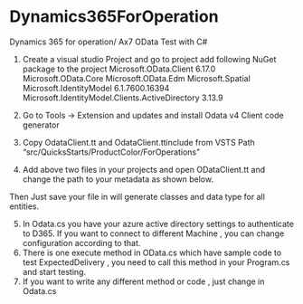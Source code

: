 # Dynamics365ForOperation
Dynamics 365 for operation/ Ax7 OData Test with C#

1.	Create a visual studio Project and go to project add following NuGet package to the project
  Microsoft.OData.Client 6.17.0
  Microsoft.OData.Core
  Microsoft.OData.Edm
  Microsoft.Spatial
  Microsoft.IdentityModel 6.1.7600.16394
  Microsoft.IdentityModel.Clients.ActiveDirectory 3.13.9

2.	Go to Tools -> Extension and updates and install Odata v4 Client code generator
3.	Copy OdataClient.tt and OdataClient.ttinclude from VSTS  Path “src/QuicksStarts/ProductColor/ForOperations”
4.	Add above two files in your projects and open ODataClient.tt and change the path to your metadata as shown below.

 

Then Just save your file in will generate classes and data type for all entities. 
 
5.	In Odata.cs you have your azure active directory settings to authenticate to D365. If you want to connect to different Machine , you can change configuration according to that.
6.	There is one execute method in OData.cs  which have sample code to test ExpectedDelivery , you need to call this method in your Program.cs and start testing.
7.	If you want to write any different method or code , just change in Odata.cs

